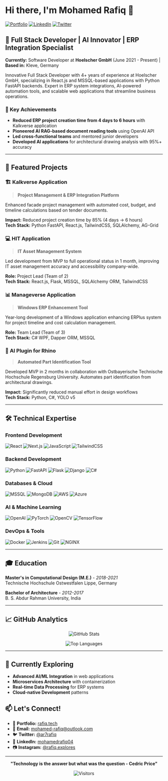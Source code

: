 # Hi there, I'm Mohamed Rafiq 👋

[![Portfolio](https://img.shields.io/badge/Portfolio-rafiq.tech-blue?style=for-the-badge)](https://rafiq.tech)
[![LinkedIn](https://img.shields.io/badge/LinkedIn-mohamedrafiq04-0077B5?style=for-the-badge&logo=linkedin)](https://linkedin.com/in/mohamedrafiq04)
[![Twitter](https://img.shields.io/badge/Twitter-ar7rafiq-1DA1F2?style=for-the-badge&logo=twitter)](https://twitter.com/ar7rafiq)

## 🚀 Full Stack Developer | AI Innovator | ERP Integration Specialist

**Currently:** Software Developer at **Hoelscher GmbH** (June 2021 - Present) | **Based in:** Kleve, Germany

Innovative Full Stack Developer with 4+ years of experience at Hoelscher GmbH, specializing in React.js and MSSQL-based applications with Python FastAPI backends. Expert in ERP system integrations, AI-powered automation tools, and scalable web applications that streamline business operations.

### 🎯 Key Achievements
- **Reduced ERP project creation time from 4 days to 6 hours** with Kalkverse application
- **Pioneered AI RAG-based document reading tools** using OpenAI API
- **Led cross-functional teams** and mentored junior developers
- **Developed AI applications** for architectural drawing analysis with 95%+ accuracy

---

## 💼 Featured Projects

### 🏗️ **Kalkverse Application**
> **Project Management & ERP Integration Platform**

Enhanced facade project management with automated cost, budget, and timeline calculations based on tender documents.

**Impact:** Reduced project creation time by 85% (4 days → 6 hours)  
**Tech Stack:** Python FastAPI, React.js, TailwindCSS, SQLAlchemy, AG-Grid

### 💻 **HIT Application** 
> **IT Asset Management System**

Led development from MVP to full operational status in 1 month, improving IT asset management accuracy and accessibility company-wide.

**Role:** Project Lead (Team of 2)  
**Tech Stack:** React.js, Flask, MSSQL, SQLAlchemy ORM, TailwindCSS

### 📊 **Manageverse Application**
> **Windows ERP Enhancement Tool**

Year-long development of a Windows application enhancing ERPlus system for project timeline and cost calculation management.

**Role:** Team Lead (Team of 3)  
**Tech Stack:** C# WPF, Dapper ORM, MSSQL

### 🤖 **AI Plugin for Rhino**
> **Automated Part Identification Tool**

Developed MVP in 2 months in collaboration with Ostbayerische Technische Hochschule Regensburg University. Automates part identification from architectural drawings.

**Impact:** Significantly reduced manual effort in design workflows  
**Tech Stack:** Python, C#, YOLO v5

---

## 🛠️ Technical Expertise

### **Frontend Development**
![React](https://img.shields.io/badge/React-20232A?style=for-the-badge&logo=react&logoColor=61DAFB)
![Next.js](https://img.shields.io/badge/Next-black?style=for-the-badge&logo=next.js&logoColor=white)
![JavaScript](https://img.shields.io/badge/JavaScript-F7DF1E?style=for-the-badge&logo=javascript&logoColor=black)
![TailwindCSS](https://img.shields.io/badge/Tailwind_CSS-38B2AC?style=for-the-badge&logo=tailwind-css&logoColor=white)

### **Backend Development**
![Python](https://img.shields.io/badge/Python-3776AB?style=for-the-badge&logo=python&logoColor=white)
![FastAPI](https://img.shields.io/badge/FastAPI-005571?style=for-the-badge&logo=fastapi)
![Flask](https://img.shields.io/badge/Flask-000000?style=for-the-badge&logo=flask&logoColor=white)
![Django](https://img.shields.io/badge/Django-092E20?style=for-the-badge&logo=django&logoColor=white)
![C#](https://img.shields.io/badge/C%23-239120?style=for-the-badge&logo=c-sharp&logoColor=white)

### **Databases & Cloud**
![MSSQL](https://img.shields.io/badge/Microsoft%20SQL%20Server-CC2927?style=for-the-badge&logo=microsoft%20sql%20server&logoColor=white)
![MongoDB](https://img.shields.io/badge/MongoDB-4EA94B?style=for-the-badge&logo=mongodb&logoColor=white)
![AWS](https://img.shields.io/badge/Amazon_AWS-232F3E?style=for-the-badge&logo=amazon-aws&logoColor=white)
![Azure](https://img.shields.io/badge/Microsoft_Azure-0089D0?style=for-the-badge&logo=microsoft-azure&logoColor=white)

### **AI & Machine Learning**
![OpenAI](https://img.shields.io/badge/OpenAI-412991?style=for-the-badge&logo=openai&logoColor=white)
![PyTorch](https://img.shields.io/badge/PyTorch-EE4C2C?style=for-the-badge&logo=pytorch&logoColor=white)
![OpenCV](https://img.shields.io/badge/OpenCV-27338e?style=for-the-badge&logo=OpenCV&logoColor=white)
![TensorFlow](https://img.shields.io/badge/TensorFlow-FF6F00?style=for-the-badge&logo=tensorflow&logoColor=white)

### **DevOps & Tools**
![Docker](https://img.shields.io/badge/Docker-2496ED?style=for-the-badge&logo=docker&logoColor=white)
![Jenkins](https://img.shields.io/badge/Jenkins-D24939?style=for-the-badge&logo=Jenkins&logoColor=white)
![Git](https://img.shields.io/badge/Git-F05032?style=for-the-badge&logo=git&logoColor=white)
![NGINX](https://img.shields.io/badge/Nginx-009639?style=for-the-badge&logo=nginx&logoColor=white)

---

## 🎓 Education

**Master's in Computational Design (M.E.)** - *2018-2021*  
Technische Hochschule Ostwestfalen Lippe, Germany

**Bachelor of Architecture** - *2012-2017*  
B. S. Abdur Rahman University, India

---

## 📈 GitHub Analytics

<div align="center">
  
![GitHub Stats](https://github-readme-stats.vercel.app/api?username=mr-rafiq&theme=radical&show_icons=true&count_private=true)

![Top Languages](https://github-readme-stats.vercel.app/api/top-langs/?username=mr-rafiq&layout=compact&theme=radical)

</div>

---

## 🌱 Currently Exploring
- **Advanced AI/ML Integration** in web applications
- **Microservices Architecture** with containerization
- **Real-time Data Processing** for ERP systems
- **Cloud-native Development** patterns

## 📫 Let's Connect!

- 💼 **Portfolio:** [rafiq.tech](https://rafiq.tech)
- 💌 **Email:** mohamed-rafiq@outlook.com
- 🐦 **Twitter:** [@ar7rafiq](https://twitter.com/ar7rafiq)
- 💼 **LinkedIn:** [mohamedrafiq04](https://linkedin.com/in/mohamedrafiq04)
- 📷 **Instagram:** [@rafiq.explores](https://instagram.com/rafiq.explores)

---

<div align="center">

**"Technology is the answer but what was the question - Cedric Price"**

![Visitors](https://komarev.com/ghpvc/?username=mr-rafiq&color=blueviolet&style=for-the-badge)

</div>
